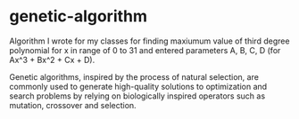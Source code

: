 # genetic-algorithm
Algorithm I wrote for my classes for finding maxiumum value of third degree polynomial for x in range of 0 to 31 and entered parameters A, B, C, D (for Ax^3 + Bx^2 + Cx + D).

Genetic algorithms, inspired by the process of natural selection, are commonly used to generate high-quality solutions to optimization and search problems by relying on biologically inspired operators such as mutation, crossover and selection.
